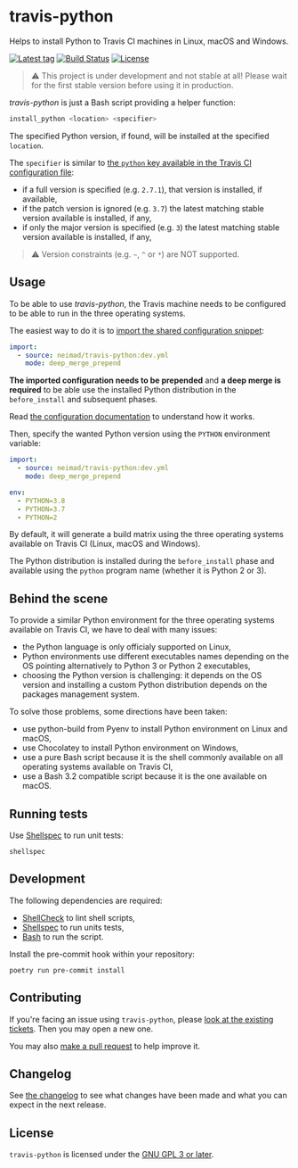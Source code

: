 travis-python
=============
Helps to install Python to Travis CI machines in Linux, macOS and Windows.

[![Latest tag][tag-badge]][latest-tag]
[![Build Status][ci-badge]][ci]
[![License][license-badge]][license]

> :warning: This project is under development and not stable at all! Please
> wait for the first stable version before using it in production.

_travis-python_ is just a Bash script providing a helper function:

```bash
install_python <location> <specifier>
```

The specified Python version, if found, will be installed at the specified
`location`.

The `specifier` is similar to [the `python` key available in the Travis CI configuration file][travis-python-versions]:

 - if a full version is specified (e.g. `2.7.1`), that version is installed, if
   available,
 - if the patch version is ignored (e.g. `3.7`) the latest matching stable
   version available is installed, if any,
 - if only the major version is specified (e.g. `3`) the latest matching
   stable version available is installed, if any,

> :warning: Version constraints (e.g. `~`, `^` or `*`) are NOT supported.

Usage
-----

To be able to use _travis-python_, the Travis machine needs to be configured
to be able to run in the three operating systems.

The easiest way to do it is to [import the shared configuration snippet]:

```yaml
import:
  - source: neimad/travis-python:dev.yml
    mode: deep_merge_prepend
```

**The imported configuration needs to be prepended** and **a deep merge is
required** to be able use the installed Python distribution in the
`before_install` and subsequent phases.

Read [the configuration documentation] to understand how it works.

Then, specify the wanted Python version using the `PYTHON` environment
variable:

```yaml
import:
  - source: neimad/travis-python:dev.yml
    mode: deep_merge_prepend

env:
  - PYTHON=3.8
  - PYTHON=3.7
  - PYTHON=2
```
By default, it will generate a build matrix using the three operating systems
available on Travis CI (Linux, macOS and Windows).

The Python distribution is installed during the `before_install` phase and
available using the `python` program name (whether it is Python 2 or 3).

Behind the scene
----------------

To provide a similar Python environment for the three operating systems
available on Travis CI, we have to deal with many issues:

 - the Python language is only officialy supported on Linux,
 - Python environments use different executables names depending on the OS
   pointing alternatively to Python 3 or Python 2 executables,
 - choosing the Python version is challenging: it depends on the OS version and
   installing a custom Python distribution depends on the packages management
   system.

To solve those problems, some directions have been taken:

 - use python-build from Pyenv to install Python environment on Linux and macOS,
 - use Chocolatey to install Python environment on Windows,
 - use a pure Bash script because it is the shell commonly available on all
   operating systems available on Travis CI,
 - use a Bash 3.2 compatible script because it is the one available on macOS.

Running tests
-------------

Use [Shellspec] to run unit tests:

```console
shellspec
```

Development
-----------

The following dependencies are required:
  - [ShellCheck] to lint shell scripts,
  - [Shellspec] to run units tests,
  - [Bash] to run the script.

Install the pre-commit hook within your repository:

```console
poetry run pre-commit install
```

Contributing
------------

If you're facing an issue using `travis-python`, please [look at the existing
tickets]. Then you may open a new one.

You may also [make a pull request] to help improve it.

Changelog
---------

See [the changelog] to see what changes have been made and what you can expect
in the next release.

License
-------

`travis-python` is licensed under the [GNU GPL 3 or later][license].

[ci-badge]: https://img.shields.io/travis/neimad/travis-python?style=flat-square
[tag-badge]: https://img.shields.io/github/v/tag/neimad/travis-python?sort=semver&style=flat-square
[license-badge]: https://img.shields.io/github/license/neimad/travis-python?style=flat-square

[latest-tag]: https://github.com/neimad/travis-python/releases/tag/latest
[license]: LICENSE.md
[the changelog]: CHANGELOG.md
[the configuration documentation]: doc/Travis_Configuration.md
[look at the existing tickets]: https://github.com/neimad/travis-python/issues
[make a pull request]: https://github.com/neimad/travis-python/pulls
[ci]: https://travis-ci.org/neimad/travis-python

[travis-python-versions]: https://docs.travis-ci.com/user/languages/python/#specifying-python-versions
[import the shared configuration snippet]: https://docs.travis-ci.com/user/build-config-imports/
[Shellspec]: https://shellspec.info/
[ShellCheck]: https://www.shellcheck.net/
[Bash]: https://www.gnu.org/software/bash/
